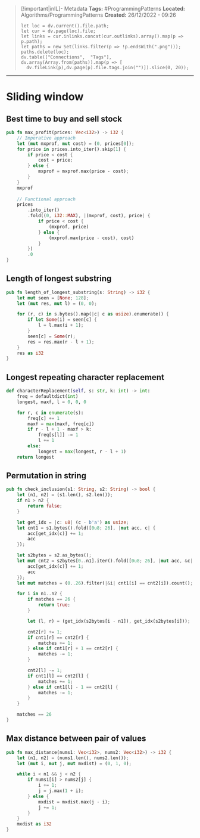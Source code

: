 > [!important|inIL]- Metadata
> **Tags:** #ProgrammingPatterns 
> **Located:** Algorithms/ProgrammingPatterns
> **Created:** 26/12/2022 - 09:26
> ```dataviewjs
>let loc = dv.current().file.path;
>let cur = dv.page(loc).file;
>let links = cur.inlinks.concat(cur.outlinks).array().map(p => p.path);
>let paths = new Set(links.filter(p => !p.endsWith(".png")));
>paths.delete(loc);
>dv.table(["Connections",  "Tags"], dv.array(Array.from(paths)).map(p => [
>   dv.fileLink(p),dv.page(p).file.tags.join("")]).slice(0, 20));
> ```

___
# Sliding window
## Best time to buy and sell stock 
```rust
pub fn max_profit(prices: Vec<i32>) -> i32 {
    // Imperative approach
    let (mut mxprof, mut cost) = (0, prices[0]);
    for price in prices.into_iter().skip(1) {
        if price < cost {
            cost = price;
        } else {
            mxprof = mxprof.max(price - cost);
        }
    }
    mxprof
    
    // Functional approach 
    prices
        .into_iter()
        .fold((0, i32::MAX), |(mxprof, cost), price| {
            if price < cost {
                (mxprof, price)
            } else {
                (mxprof.max(price - cost), cost)
            }
        })
        .0
}
```

## Length of longest substring
```rust
pub fn length_of_longest_substring(s: String) -> i32 {
    let mut seen = [None; 128];
    let (mut res, mut l) = (0, 0);

    for (r, c) in s.bytes().map(|c| c as usize).enumerate() {
        if let Some(i) = seen[c] {
            l = l.max(i + 1);
        }
        seen[c] = Some(r);
        res = res.max(r - l + 1);
    }
    res as i32
}
```

## Longest repeating character replacement 
```python
def characterReplacement(self, s: str, k: int) -> int:
    freq = defaultdict(int)
    longest, maxf, l = 0, 0, 0

    for r, c in enumerate(s):
        freq[c] += 1
        maxf = max(maxf, freq[c])
        if r - l + 1 - maxf > k:
            freq[s[l]] -= 1
            l += 1
        else:
            longest = max(longest, r - l + 1)
    return longest
```

## Permutation in string 
```rust
pub fn check_inclusion(s1: String, s2: String) -> bool {
    let (n1, n2) = (s1.len(), s2.len());
    if n1 > n2 {
        return false;
    }

    let get_idx = |c: u8| (c - b'a') as usize;
    let cnt1 = s1.bytes().fold([0u8; 26], |mut acc, c| {
        acc[get_idx(c)] += 1;
        acc
    });

    let s2bytes = s2.as_bytes();
    let mut cnt2 = s2bytes[0..n1].iter().fold([0u8; 26], |mut acc, &c| {
        acc[get_idx(c)] += 1;
        acc
    });
    let mut matches = (0..26).filter(|&i| cnt1[i] == cnt2[i]).count();

    for i in n1..n2 {
        if matches == 26 {
            return true;
        }

        let (l, r) = (get_idx(s2bytes[i - n1]), get_idx(s2bytes[i]));

        cnt2[r] += 1;
        if cnt1[r] == cnt2[r] {
            matches += 1;
        } else if cnt1[r] + 1 == cnt2[r] {
            matches -= 1;
        }

        cnt2[l] -= 1;
        if cnt1[l] == cnt2[l] {
            matches += 1;
        } else if cnt1[l] - 1 == cnt2[l] {
            matches -= 1;
        }
    }

    matches == 26
}
```

## Max distance between pair of values 
```rust
pub fn max_distance(nums1: Vec<i32>, nums2: Vec<i32>) -> i32 {
    let (n1, n2) = (nums1.len(), nums2.len());
    let (mut i, mut j, mut mxdist) = (0, 1, 0);

    while i < n1 && j < n2 {
        if nums1[i] > nums2[j] {
            i += 1;
            j = j.max(1 + i);
        } else {
            mxdist = mxdist.max(j - i);
            j += 1;
        }
    }
    mxdist as i32
}
```